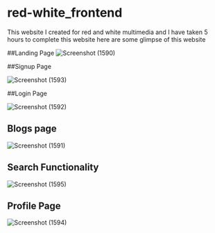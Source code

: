 # red-white_frontend
This website I created for red and white multimedia and I have taken 5 hours to complete this website
here are some glimpse of this website 

##Landing Page
![Screenshot (1590)](https://github.com/Ashmit-1131/red-white_frontend/assets/108016803/8cf604db-0df8-41d8-94c3-ead70ac7f15f)

##Signup Page

![Screenshot (1593)](https://github.com/Ashmit-1131/red-white_frontend/assets/108016803/8c0fe2fb-0b78-455f-b503-a88d002a588b)

##Login Page

![Screenshot (1592)](https://github.com/Ashmit-1131/red-white_frontend/assets/108016803/1819c346-23e1-4feb-af8e-3e21546c6986)

## Blogs page
![Screenshot (1591)](https://github.com/Ashmit-1131/red-white_frontend/assets/108016803/2701ca06-16ad-4c4f-a39b-f00c1a36be45)

## Search Functionality
![Screenshot (1595)](https://github.com/Ashmit-1131/red-white_frontend/assets/108016803/fb665949-04e7-4704-a09c-93d4efd62222)

## Profile Page
![Screenshot (1594)](https://github.com/Ashmit-1131/red-white_frontend/assets/108016803/67332871-9246-4c68-aff5-19e33993eab3)
